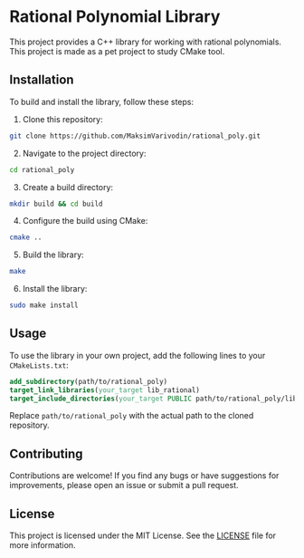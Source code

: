 # Rational Polynomial Library

This project provides a C++ library for working with rational polynomials.
This project is made as a pet project to study CMake tool.

## Installation

To build and install the library, follow these steps:

1. Clone this repository:
```bash
git clone https://github.com/MaksimVarivodin/rational_poly.git
```

2. Navigate to the project directory:
```bash
cd rational_poly
```

3. Create a build directory:
```bash
mkdir build && cd build
```

4. Configure the build using CMake:
```bash
cmake ..
```

5. Build the library:
```bash
make
```

6. Install the library:
```bash
sudo make install
```

## Usage

To use the library in your own project, add the following lines to your `CMakeLists.txt`:

```cmake
add_subdirectory(path/to/rational_poly)
target_link_libraries(your_target lib_rational)
target_include_directories(your_target PUBLIC path/to/rational_poly/lib_rational)
```

Replace `path/to/rational_poly` with the actual path to the cloned repository.

## Contributing

Contributions are welcome! If you find any bugs or have suggestions for improvements, please open an issue or submit a pull request.

## License

This project is licensed under the MIT License. See the [LICENSE](LICENSE.txt) file for more information.
